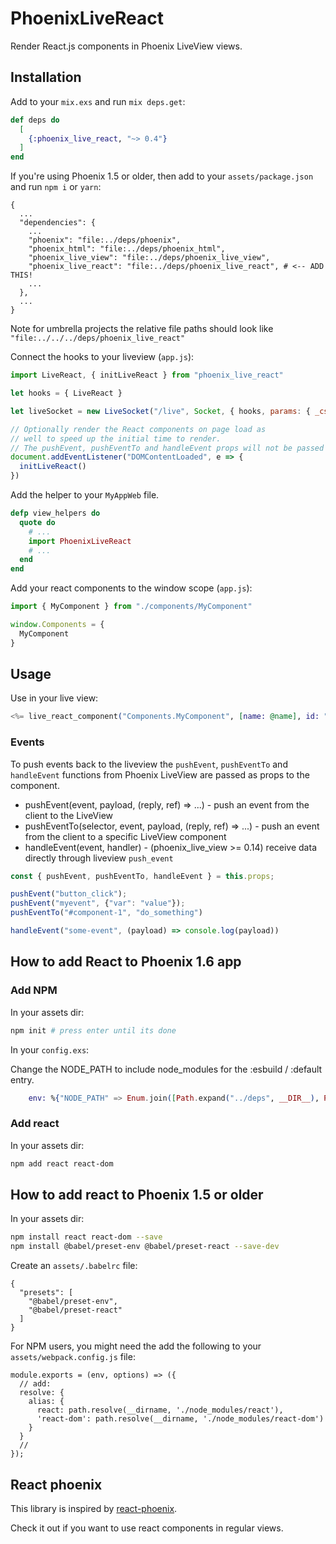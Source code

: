 # PhoenixLiveReact

Render React.js components in Phoenix LiveView views.

## Installation

Add to your `mix.exs` and run `mix deps.get`:

```elixir
def deps do
  [
    {:phoenix_live_react, "~> 0.4"}
  ]
end
```


If you're using Phoenix 1.5 or older, then add to your `assets/package.json` and run `npm i` or `yarn`:

```
{
  ...
  "dependencies": {
    ...
    "phoenix": "file:../deps/phoenix",
    "phoenix_html": "file:../deps/phoenix_html",
    "phoenix_live_view": "file:../deps/phoenix_live_view",
    "phoenix_live_react": "file:../deps/phoenix_live_react", # <-- ADD THIS!
    ...
  },
  ...
}
```

Note for umbrella projects the relative file paths should look like `"file:../../../deps/phoenix_live_react"`

Connect the hooks to your liveview (`app.js`):

```javascript
import LiveReact, { initLiveReact } from "phoenix_live_react"

let hooks = { LiveReact }

let liveSocket = new LiveSocket("/live", Socket, { hooks, params: { _csrf_token: csrfToken } })

// Optionally render the React components on page load as
// well to speed up the initial time to render.
// The pushEvent, pushEventTo and handleEvent props will not be passed here.
document.addEventListener("DOMContentLoaded", e => {
  initLiveReact()
})
```

Add the helper to your `MyAppWeb` file.

```elixir
defp view_helpers do
  quote do
    # ...
    import PhoenixLiveReact
    # ...
  end
end
```

Add your react components to the window scope (`app.js`):

```javascript
import { MyComponent } from "./components/MyComponent"

window.Components = {
  MyComponent
}
```

## Usage

Use in your live view:

```elixir
<%= live_react_component("Components.MyComponent", [name: @name], id: "my-component-1") %>
```

### Events

To push events back to the liveview the `pushEvent`, `pushEventTo` and `handleEvent` functions from
Phoenix LiveView are passed as props to the component.

* pushEvent(event, payload, (reply, ref) => ...) - push an event from the client to the LiveView
* pushEventTo(selector, event, payload, (reply, ref) => ...) - push an event from the client to a specific LiveView component
* handleEvent(event, handler) - (phoenix_live_view >= 0.14) receive data directly through liveview `push_event`

```javascript
const { pushEvent, pushEventTo, handleEvent } = this.props;

pushEvent("button_click");
pushEvent("myevent", {"var": "value"});
pushEventTo("#component-1", "do_something")

handleEvent("some-event", (payload) => console.log(payload))
```

## How to add React to Phoenix 1.6 app

### Add NPM

In your assets dir:

```bash
npm init # press enter until its done
```

In your `config.exs`:

Change the NODE_PATH to include node_modules for the :esbuild / :default entry.

```elixir
    env: %{"NODE_PATH" => Enum.join([Path.expand("../deps", __DIR__), Path.expand("../assets/node_modules", __DIR__)], ":")}
```

### Add react

In your assets dir:

```bash
npm add react react-dom
```

## How to add react to Phoenix 1.5 or older 

In your assets dir:

```bash
npm install react react-dom --save
npm install @babel/preset-env @babel/preset-react --save-dev
```

Create an `assets/.babelrc` file:

```
{
  "presets": [
    "@babel/preset-env",
    "@babel/preset-react"
  ]
}
```

For NPM users, you might need the add the following to your `assets/webpack.config.js` file:
```
module.exports = (env, options) => ({
  // add:
  resolve: {
    alias: {
      react: path.resolve(__dirname, './node_modules/react'),
      'react-dom': path.resolve(__dirname, './node_modules/react-dom')
    }
  }
  //
});
```

## React phoenix

This library is inspired by [react-phoenix](https://github.com/geolessel/react-phoenix).

Check it out if you want to use react components in regular views.
